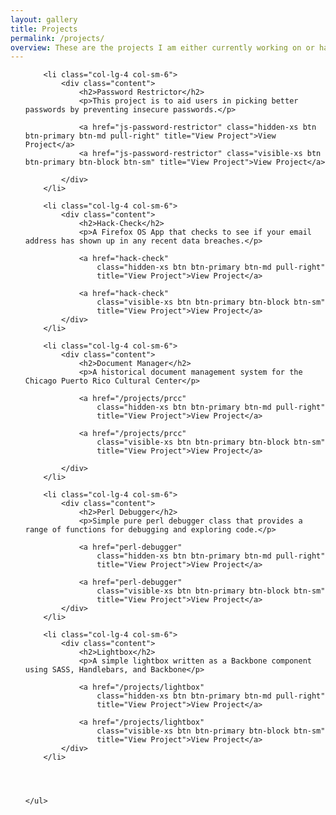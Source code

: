 ```yaml
---
layout: gallery
title: Projects
permalink: /projects/
overview: These are the projects I am either currently working on or have worked on. Most of the projects below are open source with a few exceptions. All of the open source projects are available on <a href="http://github.com/zsyed91">github</a>.
---
```


<section class="container no-gutters">
	<ul class="row gallery">

		<li class="col-lg-4 col-sm-6">
			<div class="content">
				<h2>Password Restrictor</h2>
				<p>This project is to aid users in picking better passwords by preventing insecure passwords.</p>

				<a href="js-password-restrictor" class="hidden-xs btn btn-primary btn-md pull-right" title="View Project">View Project</a>
				<a href="js-password-restrictor" class="visible-xs btn btn-primary btn-block btn-sm" title="View Project">View Project</a>
				
			</div>
		</li>

		<li class="col-lg-4 col-sm-6">
			<div class="content">
				<h2>Hack-Check</h2>
				<p>A Firefox OS App that checks to see if your email address has shown up in any recent data breaches.</p>

				<a href="hack-check" 
					class="hidden-xs btn btn-primary btn-md pull-right" 
					title="View Project">View Project</a>
				
				<a href="hack-check" 
					class="visible-xs btn btn-primary btn-block btn-sm" 
					title="View Project">View Project</a>
			</div>
		</li>

		<li class="col-lg-4 col-sm-6">
			<div class="content">
				<h2>Document Manager</h2>
				<p>A historical document management system for the Chicago Puerto Rico Cultural Center</p>

				<a href="/projects/prcc" 
					class="hidden-xs btn btn-primary btn-md pull-right" 
					title="View Project">View Project</a>
				
				<a href="/projects/prcc" 
					class="visible-xs btn btn-primary btn-block btn-sm" 
					title="View Project">View Project</a>

			</div>
		</li>

		<li class="col-lg-4 col-sm-6">
			<div class="content">
				<h2>Perl Debugger</h2>
				<p>Simple pure perl debugger class that provides a range of functions for debugging and exploring code.</p>

				<a href="perl-debugger" 
					class="hidden-xs btn btn-primary btn-md pull-right" 
					title="View Project">View Project</a>
				
				<a href="perl-debugger" 
					class="visible-xs btn btn-primary btn-block btn-sm" 
					title="View Project">View Project</a>
			</div>
		</li>

		<li class="col-lg-4 col-sm-6">
			<div class="content">
				<h2>Lightbox</h2>
				<p>A simple lightbox written as a Backbone component using SASS, Handlebars, and Backbone</p>

				<a href="/projects/lightbox" 
					class="hidden-xs btn btn-primary btn-md pull-right" 
					title="View Project">View Project</a>
				
				<a href="/projects/lightbox" 
					class="visible-xs btn btn-primary btn-block btn-sm" 
					title="View Project">View Project</a>
			</div>
		</li>




	</ul>
</section>